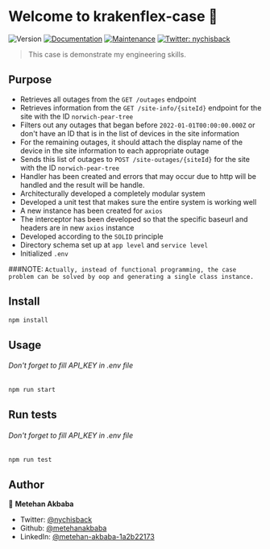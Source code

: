 # Welcome to krakenflex-case 👋
![Version](https://img.shields.io/badge/version-1.0.0-blue.svg?cacheSeconds=2592000)
[![Documentation](https://img.shields.io/badge/documentation-yes-brightgreen.svg)](https://github.com/metehanakbaba/krakenflex-case#readme)
[![Maintenance](https://img.shields.io/badge/Maintained%3F-yes-green.svg)](https://github.com/metehanakbaba/krakenflex-case/graphs/commit-activity)
[![Twitter: nychisback](https://img.shields.io/twitter/follow/nychisback.svg?style=social)](https://twitter.com/nychisback)

> This case is demonstrate my engineering skills. 

## Purpose
- Retrieves all outages from the `GET /outages` endpoint 
- Retrieves information from the `GET /site-info/{siteId}` endpoint for the site with the ID `norwich-pear-tree`
- Filters out any outages that began before `2022-01-01T00:00:00.000Z` or don't have an ID that is in the list of
   devices in the site information 
- For the remaining outages, it should attach the display name of the device in the site information to each appropriate outage
- Sends this list of outages to `POST /site-outages/{siteId}` for the site with the ID `norwich-pear-tree`
- Handler has been created and errors that may occur due to http will be handled and the result will be handle.
- Architecturally developed a completely modular system
- Developed a unit test that makes sure the entire system is working well
- A new instance has been created for `axios`
- The interceptor has been developed so that the specific baseurl and headers are in new `axios` instance
- Developed according to the `SOLID` principle
- Directory schema set up at `app level` and `service level`
- Initialized `.env`

###NOTE:
`Actually, instead of functional programming, the case problem can be solved by oop and generating a single class instance.`

## Install

```sh
npm install
```

## Usage
###### Don't forget to fill API_KEY in .env file
```sh
npm run start
```

## Run tests
###### Don't forget to fill API_KEY in .env file
```sh
npm run test
```

## Author

👤 **Metehan Akbaba**

* Twitter: [@nychisback](https://twitter.com/nychisback)
* Github: [@metehanakbaba](https://github.com/metehanakbaba)
* LinkedIn: [@metehan-akbaba-1a2b22173](https://linkedin.com/in/metehan-akbaba-1a2b22173)

